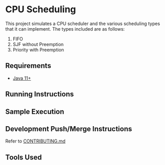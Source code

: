 # CPU Scheduling
This project simulates a CPU scheduler and the various scheduling types that it can implement. 
The types included are as follows:
1. FIFO
2. SJF without Preemption
3. Priority with Preemption

## Requirements
* [Java 11+](https://www.java.com/en/)

## Running Instructions

## Sample Execution

## Development Push/Merge Instructions
Refer to [CONTRIBUTING.md](CONTRIBUTING.md)

## Tools Used

